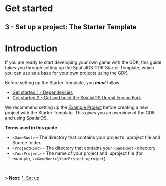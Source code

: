 # Get started

## 3 - Set up a project: The Starter Template

# Introduction

If you are ready to start developing your own game with the GDK, this guide takes you through setting up the SpatialOS GDK Starter Template, which you can use as a base for your own projects using the GDK.

Before setting up the  Starter Template, you _**must**_ follow:

  * [Get started 1 - Dependencies]({{urlRoot}}/content/get-started/dependencies)
  * [Get started 2 - Get and build the SpatialOS Unreal Engine Fork]({{urlRoot}}/content/get-started/build-unreal-fork)

We recommend setting up the [Example Project]({{urlRoot}}/content/get-started/example-project/exampleproject-intro) before creating a new project with the Starter Template. This gives you an overview of the GDK and using SpatialOS.

**Terms used in this guide**</br>

- `<GameRoot>` - The directory that contains your project’s .uproject file and Source folder.
- `<ProjectRoot>` - The directory that contains your `<GameRoot>` directory.
- `<YourProject>` - The name of your project and .uproject file (for example, `\<GameRoot>\YourProject.uproject`).

</br>

 **> Next:** [1. Set up]({{urlRoot}}/content/get-started/starter-template/get-started-template-setup)

